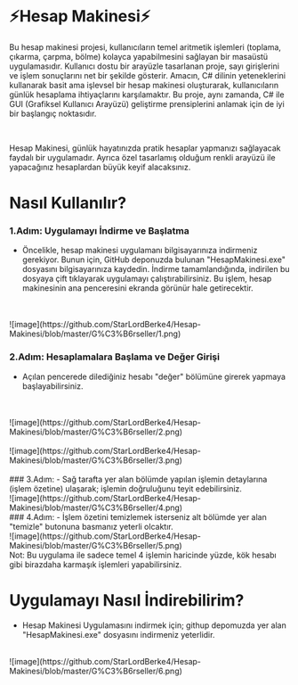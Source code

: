 # ⚡Hesap Makinesi⚡
<p>Bu hesap makinesi projesi, kullanıcıların temel aritmetik işlemleri (toplama, çıkarma, çarpma, bölme) kolayca yapabilmesini sağlayan bir masaüstü uygulamasıdır. Kullanıcı dostu bir arayüzle tasarlanan proje, sayı girişlerini ve işlem sonuçlarını net bir şekilde gösterir. Amacın, C# dilinin yeteneklerini kullanarak basit ama işlevsel bir hesap makinesi oluşturarak, kullanıcıların günlük hesaplama ihtiyaçlarını karşılamaktır. Bu proje, aynı zamanda, C# ile GUI (Grafiksel Kullanıcı Arayüzü) geliştirme prensiplerini anlamak için de iyi bir başlangıç noktasıdır.</p>
<br>
<p>Hesap Makinesi, günlük hayatınızda pratik hesaplar yapmanızı sağlayacak faydalı bir uygulamadır. Ayrıca özel tasarlamış olduğum renkli arayüzü ile yapacağınız hesaplardan büyük keyif alacaksınız.</p>

# Nasıl Kullanılır?
### 1.Adım: Uygulamayı İndirme ve Başlatma
- <p>Öncelikle, hesap makinesi uygulamanı bilgisayarınıza indirmeniz gerekiyor. Bunun için, GitHub deponuzda bulunan "HesapMakinesi.exe" dosyasını bilgisayarınıza kaydedin. İndirme tamamlandığında, indirilen bu dosyaya çift tıklayarak uygulamayı çalıştırabilirsiniz. Bu işlem, hesap makinesinin ana penceresini ekranda görünür hale getirecektir.</p>
<br>
<br>
![image](https://github.com/StarLordBerke4/Hesap-Makinesi/blob/master/G%C3%B6rseller/1.png)


### 2.Adım: Hesaplamalara Başlama ve Değer Girişi
- Açılan pencerede dilediğiniz hesabı "değer" bölümüne girerek yapmaya başlayabilirsiniz. 
<br>
<br>
![image](https://github.com/StarLordBerke4/Hesap-Makinesi/blob/master/G%C3%B6rseller/2.png)
<br>
<br>
![image](https://github.com/StarLordBerke4/Hesap-Makinesi/blob/master/G%C3%B6rseller/3.png)
<br>
<br>
### 3.Adım:
- Sağ tarafta yer alan bölümde yapılan işlemin detaylarına (işlem özetine) ulaşarak; işlemin doğruluğunu teyit edebilirsiniz.
<br>
![image](https://github.com/StarLordBerke4/Hesap-Makinesi/blob/master/G%C3%B6rseller/4.png)
<br>
### 4.Adım:
- İşlem özetini temizlemek isterseniz alt bölümde yer alan "temizle" butonuna basmanız yeterli olcaktır.
<br>
![image](https://github.com/StarLordBerke4/Hesap-Makinesi/blob/master/G%C3%B6rseller/5.png)
<br>
Not: Bu uygulama ile sadece temel 4 işlemin haricinde yüzde, kök hesabı gibi birazdaha karmaşık işlemleri yapabilirsiniz.

# Uygulamayı Nasıl İndirebilirim?
- Hesap Makinesi Uygulamasını indirmek için; githup depomuzda yer alan "HesapMakinesi.exe" dosyasını indirmeniz yeterlidir.
<br>
![image](https://github.com/StarLordBerke4/Hesap-Makinesi/blob/master/G%C3%B6rseller/6.png)
